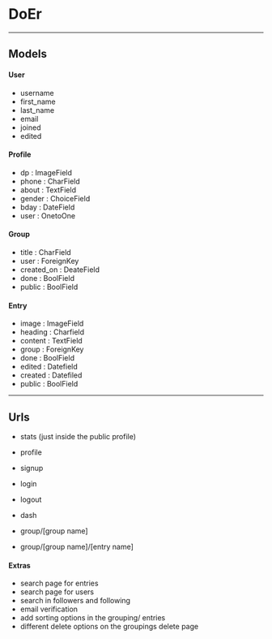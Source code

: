 # DoEr

---

## Models

#### User
- username
- first_name
- last_name
- email
- joined
- edited

#### Profile
- dp : ImageField
- phone : CharField
- about : TextField
- gender : ChoiceField
- bday : DateField
- user : OnetoOne

#### Group
- title : CharField
- user : ForeignKey
- created_on : DeateField
- done : BoolField
- public : BoolField

#### Entry
- image : ImageField
- heading : Charfield
- content : TextField
- group : ForeignKey
- done : BoolField
- edited  : Datefield
- created : Datefiled
- public : BoolField

---

## Urls
- stats (just inside the public profile)
- profile
- signup
- login
- logout

- dash
- group/[group name]
- group/[group name]/[entry name]

#### Extras
- search page for entries
- search page for users
- search in followers and following
- email verification
- add sorting options in the grouping/ entries
- different delete options on the groupings delete page